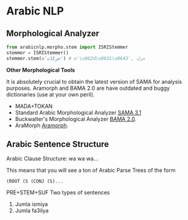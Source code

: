 Arabic NLP
=


Morphological Analyzer
-

```python
from arabicnlp.morpho.stem import ISRIStemmer
stemmer = ISRIStemmer()
stemmer.stem(u'حركات') # u'\u062d\u0631\u0643', حرك
```

**Other Morphological Tools**

It is absolutely crucial to obtain the latest version of SAMA for analysis purposes.
Aramorph and BAMA 2.0 are have outdated and buggy dictionaries (use at your own peril).

* MADA+TOKAN
* Standard Arabic Morphological Analyzer [SAMA 3.1](http://www.ldc.upenn.edu/Catalog/catalogEntry.jsp?catalogId=LDC2010L01)
* Buckwalter's Morphological Analyzer [BAMA 2.0](http://www.ldc.upenn.edu/Catalog/catalogEntry.jsp?catalogId=LDC2004L02).
* AraMorph [Aramorph](http://www.nongnu.org/aramorph/).

Arabic Sentence Structure
-
Arabic Clause Structure: wa wa wa...

This means that you will see a ton of Arabic Parse Trees of the form

`(ROOT (S (CONJ (S)...`
	
PRE+STEM+SUF
Two types of sentences
1. Jumla ismiya
2. Jumla fa3ilya
